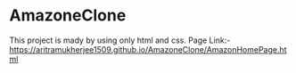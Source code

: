 # AmazoneClone

This project is mady by using only html and css.
Page Link:- https://aritramukherjee1509.github.io/AmazoneClone/AmazonHomePage.html
